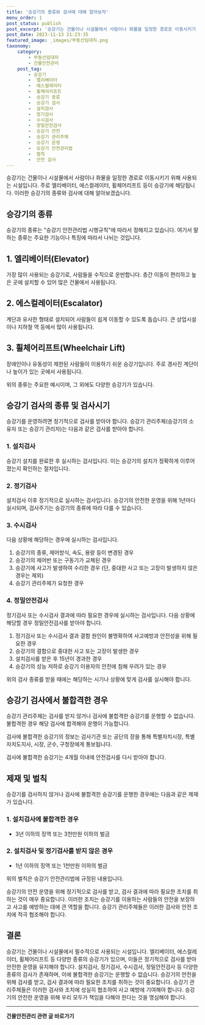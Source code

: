 ```yaml
---
title: '승강기의 종류와 검사에 대해 알아보자'
menu_order: 1
post_status: publish
post_excerpt: '승강기는 건물이나 시설물에서 사람이나 화물을 일정한 경로로 이동시키기 위해 사용되는 시설입니다. 주로 엘리베이터, 에스컬레이터, 휠체어리프트 등이 승강기에 해당됩니다. 이러한 승강기의 종류와 검사에 대해 알아보겠습니다.'
post_date: 2023-11-13 21:23:35
featured_image: _images/부동산임대차.png
taxonomy:
    category:
        - 부동산임대차
        - 건물안전관리
    post_tag:
        - 승강기
        -  엘리베이터
        -  에스컬레이터
        -  휠체어리프트
        -  승강기 종류
        -  승강기 검사
        -  설치검사
        -  정기검사
        -  수시검사
        -  정밀안전검사
        -  승강기 안전
        -  승강기 관리주체
        -  승강기 운영
        -  승강기 안전관리법
        -  벌칙
        -  안전 검사
---
```



승강기는 건물이나 시설물에서 사람이나 화물을 일정한 경로로 이동시키기 위해 사용되는 시설입니다. 주로 엘리베이터, 에스컬레이터, 휠체어리프트 등이 승강기에 해당됩니다. 이러한 승강기의 종류와 검사에 대해 알아보겠습니다.

## 승강기의 종류

승강기의 종류는 "승강기 안전관리법 시행규칙"에 따라서 정해지고 있습니다. 여기서 말하는 종류는 주요한 기능이나 특징에 따라서 나뉘는 것입니다.

## 1. 엘리베이터(Elevator)

가장 많이 사용되는 승강기로, 사람들을 수직으로 운반합니다. 층간 이동이 편리하고 높은 곳에 설치할 수 있어 많은 건물에서 사용됩니다.

## 2. 에스컬레이터(Escalator)

계단과 유사한 형태로 설치되어 사람들이 쉽게 이동할 수 있도록 돕습니다. 큰 상업시설이나 지하철 역 등에서 많이 사용됩니다.

## 3. 휠체어리프트(Wheelchair Lift)

장애인이나 유동성이 제한된 사람들이 이용하기 쉬운 승강기입니다. 주로 경사진 계단이나 높이가 있는 곳에서 사용됩니다.

위의 종류는 주요한 예시이며, 그 외에도 다양한 승강기가 있습니다.

## 승강기 검사의 종류 및 검사시기

승강기를 운영하려면 정기적으로 검사를 받아야 합니다. 승강기 관리주체(승강기의 소유자 또는 승강기 관리자)는 다음과 같은 검사를 받아야 합니다.

### 1. 설치검사

승강기 설치를 완료한 후 실시하는 검사입니다. 이는 승강기의 설치가 정확하게 이루어졌는지 확인하는 절차입니다.

### 2. 정기검사

설치검사 이후 정기적으로 실시하는 검사입니다. 승강기의 안전한 운영을 위해 1년마다 실시되며, 검사주기는 승강기의 종류에 따라 다를 수 있습니다.

### 3. 수시검사

다음 상황에 해당하는 경우에 실시하는 검사입니다.
1. 승강기의 종류, 제어방식, 속도, 용량 등이 변경된 경우
2. 승강기의 제어반 또는 구동기가 교체된 경우
3. 승강기에 사고가 발생하여 수리한 경우 (단, 중대한 사고 또는 고장이 발생하지 않은 경우는 제외)
4. 승강기 관리주체가 요청한 경우

### 4. 정밀안전검사

정기검사 또는 수시검사 결과에 따라 필요한 경우에 실시하는 검사입니다. 다음 상황에 해당할 경우 정밀안전검사를 받아야 합니다.
1. 정기검사 또는 수시검사 결과 결함 원인이 불명확하여 사고예방과 안전성을 위해 필요한 경우
2. 승강기의 결함으로 중대한 사고 또는 고장이 발생한 경우
3. 설치검사를 받은 후 15년이 경과한 경우
4. 승강기의 성능 저하로 승강기 이용자의 안전에 침해 우려가 있는 경우

위의 검사 종류를 받을 때에는 해당하는 시기나 상황에 맞게 검사를 실시해야 합니다.

## 승강기 검사에서 불합격한 경우

승강기 관리주체는 검사를 받지 않거나 검사에 불합격한 승강기를 운행할 수 없습니다. 불합격한 경우 해당 검사에 합격해야 운행이 가능합니다.

검사에 불합격한 승강기의 정보는 검사기관 또는 공단의 장을 통해 특별자치시장, 특별자치도지사, 시장, 군수, 구청장에게 통보됩니다. 

검사에 불합격한 승강기는 4개월 이내에 안전검사를 다시 받아야 합니다.

## 제재 및 벌칙

승강기를 검사하지 않거나 검사에 불합격한 승강기를 운행한 경우에는 다음과 같은 제재가 있습니다.

### 1. 설치검사에 불합격한 경우

* 3년 이하의 징역 또는 3천만원 이하의 벌금

### 2. 설치검사 및 정기검사를 받지 않은 경우

* 1년 이하의 징역 또는 1천만원 이하의 벌금

위의 벌칙은 승강기 안전관리법에 규정된 내용입니다.

승강기의 안전 운영을 위해 정기적으로 검사를 받고, 검사 결과에 따라 필요한 조치를 취하는 것이 매우 중요합니다. 이러한 조치는 승강기를 이용하는 사람들의 안전을 보장하고 사고를 예방하는 데에 큰 역할을 합니다. 승강기 관리주체들은 이러한 검사와 안전 조치에 적극 협조해야 합니다.

## 결론

승강기는 건물이나 시설물에서 필수적으로 사용되는 시설입니다. 엘리베이터, 에스컬레이터, 휠체어리프트 등 다양한 종류의 승강기가 있으며, 이들은 정기적으로 검사를 받아 안전한 운영을 유지해야 합니다. 설치검사, 정기검사, 수시검사, 정밀안전검사 등 다양한 종류의 검사가 존재하며, 이에 불합격한 승강기는 운행할 수 없습니다. 승강기의 안전을 위해 검사를 받고, 검사 결과에 따라 필요한 조치를 취하는 것이 중요합니다. 승강기 관리주체들은 이러한 검사와 조치에 성실히 협조하여 사고 예방에 기여해야 합니다. 승강기의 안전한 운영을 위해 우리 모두가 책임을 다해야 한다는 것을 명심해야 합니다.
<!-- wp:separator -->
<hr class="wp-block-separator has-alpha-channel-opacity"/>
<!-- /wp:separator -->

<!-- wp:group {"backgroundColor":"base","layout":{"type":"constrained"}} -->
<div class="wp-block-group has-base-background-color has-background"><!-- wp:paragraph {"align":"center","fontSize":"medium"} -->
<p class="has-text-align-center has-large-font-size"><strong>건물안전관리 관련 글 바로가기</strong></p>
<!-- /wp:paragraph -->


<!-- wp:latest-posts
{"categories":[{"id":22644,"count":19,"description":"","link":"https://uknowlaw.com/category/%ea%b1%b4%eb%ac%bc%ec%95%88%ec%a0%84%ea%b4%80%eb%a6%ac/","name":"건물안전관리","slug":"건물안전관리","taxonomy":"category","parent":0,"meta":[],"_links":{"self":[{"href":"https://uknowlaw.com/wp-json/wp/v2/categories/22644"}],"collection":[{"href":"https://uknowlaw.com/wp-json/wp/v2/categories"}],"about":[{"href":"https://uknowlaw.com/wp-json/wp/v2/taxonomies/category"}],"wp:post_type":[{"href":"https://uknowlaw.com/wp-json/wp/v2/posts?categories=22644"}],"curies":[{"name":"wp","href":"https://api.w.org/{rel}","templated":true}]}}],"postsToShow":100,"excerptLength":28,"postLayout":"grid","columns":2,"featuredImageAlign":"left","featuredImageSizeSlug":"large","fontSize":"small"} /--></div>
<!-- /wp:group -->
